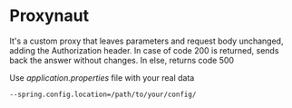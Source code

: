 # Proxynaut 
It's a custom proxy that leaves parameters and request body unchanged, adding the Authorization header. In case of code 200 is returned, sends back the answer without changes. In else, returns code 500

Use _application.properties_ file with your real data

```
--spring.config.location=/path/to/your/config/
```
